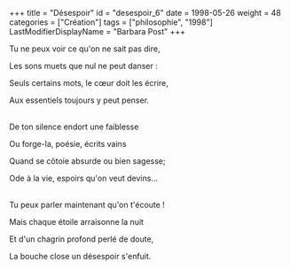 +++
title = "Désespoir"
id = "desespoir_6"
date = 1998-05-26
weight = 48
categories = ["Création"]
tags = ["philosophie", "1998"]
LastModifierDisplayName = "Barbara Post"
+++

Tu ne peux voir ce qu'on ne sait pas dire,

Les sons muets que nul ne peut danser :

Seuls certains mots, le cœur doit les écrire,

Aux essentiels toujours y peut penser.

 \
De ton silence endort une faiblesse

Ou forge-la, poésie, écrits vains

Quand se côtoie absurde ou bien sagesse;

Ode à la vie, espoirs qu'on veut devins...

 \
Tu peux parler maintenant qu'on t'écoute !

Mais chaque étoile arraisonne la nuit

Et d'un chagrin profond perlé de doute,

La bouche close un désespoir s'enfuit.
